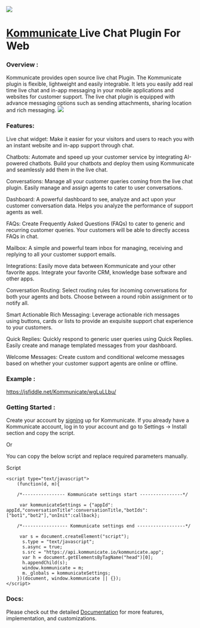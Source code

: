 <img src="https://github.com/Kommunicate-io/Kommunicate-Live-Chat-Plugin/blob/master/images/KM%20Live%20chat%20plugin.png" />

# [Kommunicate ](https://www.kommunicate.io/?utm_source=github&utm_medium=readme&utm_campaign=web)Live Chat Plugin For Web


### Overview :
Kommunicate provides open source live chat Plugin. The Kommunicate plugin is flexible, lightweight and easily integrable. 
It lets you easily add real time live chat and in-app messaging in your mobile applications and websites for customer support.
The live chat plugin is equipped with advance messaging options such as sending attachments, sharing location and rich messaging.
<img src="https://github.com/Kommunicate-io/Kommunicate-Live-Chat-Plugin/blob/master/images/KM%20Plugin.gif" />


### Features:

Live chat widget:  Make it easier for your visitors and users to reach you with an instant website and in-app support through chat. 

Chatbots: Automate and speed up your customer service by integrating AI-powered chatbots. Build your chatbots and deploy them using Kommunicate and seamlessly add them in the live chat.

Conversations: Manage all your customer queries coming from the live chat plugin. Easily manage and assign agents to cater to user conversations.

Dashboard: A powerful dashboard to see, analyze and act upon your customer conversation data. Helps you analyze the performance of support agents as well.

FAQs: Create Frequently Asked Questions (FAQs) to cater to generic and recurring customer queries. Your customers will be able to directly access FAQs in chat.

Mailbox: A simple and powerful team inbox for managing, receiving and replying to all your customer support emails. 

Integrations: Easily move data between Kommunicate and your other favorite apps. Integrate your favorite CRM, knowledge base software and other apps.

Conversation Routing: Select routing rules for incoming conversations for both your agents and bots. Choose between a round robin assignment or to notify all.

Smart Actionable Rich Messaging: Leverage actionable rich messages using buttons, cards or lists to provide an exquisite support chat experience to your customers.

Quick Replies: Quickly respond to generic user queries using Quick Replies. Easily create and manage templated messages from your dashboard.

Welcome Messages: Create custom and conditional welcome messages based on whether your customer support agents are online or offline. 

### Example :

https://jsfiddle.net/Kommunicate/wgLuLLbu/

### Getting Started :

Create your account by [signing](https://www.kommunicate.io/?utm_source=github&utm_medium=readme&utm_campaign=web) up for Kommunicate. If you already have a Kommunicate account, log in to your account and go to Settings -> Install section and copy the script.

Or

You can copy the below script and replace required parameters manually.

Script

```
<script type="text/javascript">
    (function(d, m){

    /*---------------- Kommunicate settings start ----------------*/

     var kommunicateSettings = {"appId": appId,"conversationTitle":conversationTitle,"botIds":["bot1","bot2"],"onInit":callback};

    /*----------------- Kommunicate settings end ------------------*/

     var s = document.createElement("script");
      s.type = "text/javascript";
      s.async = true;
      s.src = "https://api.kommunicate.io/kommunicate.app";
      var h = document.getElementsByTagName("head")[0];
      h.appendChild(s);
      window.kommunicate = m;
      m._globals = kommunicateSettings;
    })(document, window.kommunicate || {});
</script>
```

### Docs:

Please check out the detailed [Documentation](https://docs.kommunicate.io/docs/web-installation.html) for more features, implementation, and customizations.
